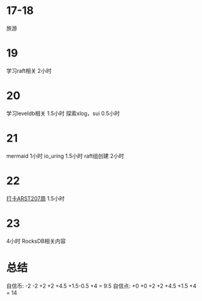 # 17-18
旅游

# 19
学习raft相关 2小时

# 20
学习leveldb相关 1.5小时
探索xlog，sui 0.5小时

# 21
mermaid 1小时
io_uring 1.5小时
raft组创建 2小时

# 22
[打卡ARST207周](https://www.wolfdan.cn/ARST%E6%89%93%E5%8D%A1%E7%AC%AC207%E5%91%A8-207-521/) 1.5小时

# 23
4小时 RocksDB相关内容

# 总结
自信币: -2 -2 +2 +2 +4.5 +1.5-0.5 +4 = 9.5 
自信点: +0 +0 +2 +2 +4.5 +1.5 +4 = 14